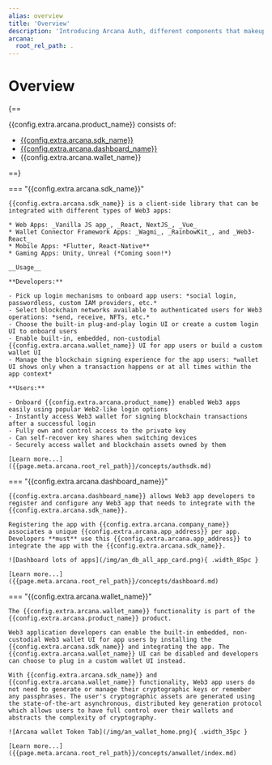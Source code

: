 ```yaml
---
alias: overview
title: 'Overview'
description: 'Introducing Arcana Auth, different components that makeup Arcana Auth, how to use it, Arcana Auth product features.'
arcana:
  root_rel_path: .
---
```


# Overview

{==

{{config.extra.arcana.product_name}} consists of: 

* [{{config.extra.arcana.sdk_name}}](https://www.npmjs.com/package/@arcana/auth)
* [{{config.extra.arcana.dashboard_name}}](https://dashboard.arcana.network)
* {{config.extra.arcana.wallet_name}}

==}

=== "{{config.extra.arcana.sdk_name}}"

    {{config.extra.arcana.sdk_name}} is a client-side library that can be integrated with different types of Web3 apps:
    
    * Web Apps: _Vanilla JS app_, _React, NextJS_, _Vue_
    * Wallet Connector Framework Apps: _Wagmi_, _RainbowKit_, and _Web3-React_
    * Mobile Apps: *Flutter, React-Native**
    * Gaming Apps: Unity, Unreal (*Coming soon!*) 

    __Usage__

    **Developers:**
    
    - Pick up login mechanisms to onboard app users: *social login, passwordless, custom IAM providers, etc.*
    - Select blockchain networks available to authenticated users for Web3 operations: *send, receive, NFTs, etc.*
    - Choose the built-in plug-and-play login UI or create a custom login UI to onboard users
    - Enable built-in, embedded, non-custodial {{config.extra.arcana.wallet_name}} UI for app users or build a custom wallet UI
    - Manage the blockchain signing experience for the app users: *wallet UI shows only when a transaction happens or at all times within the app context*

    **Users:**

    - Onboard {{config.extra.arcana.product_name}} enabled Web3 apps easily using popular Web2-like login options
    - Instantly access Web3 wallet for signing blockchain transactions after a successful login
    - Fully own and control access to the private key
    - Can self-recover key shares when switching devices
    - Securely access wallet and blockchain assets owned by them
    
    [Learn more...]({{page.meta.arcana.root_rel_path}}/concepts/authsdk.md)

=== "{{config.extra.arcana.dashboard_name}}"

    {{config.extra.arcana.dashboard_name}} allows Web3 app developers to register and configure any Web3 app that needs to integrate with the {{config.extra.arcana.sdk_name}}.
    
    Registering the app with {{config.extra.arcana.company_name}} associates a unique {{config.extra.arcana.app_address}} per app. Developers **must** use this {{config.extra.arcana.app_address}} to integrate the app with the {{config.extra.arcana.sdk_name}}. 

    ![Dashboard lots of apps](/img/an_db_all_app_card.png){ .width_85pc }

    [Learn more...]({{page.meta.arcana.root_rel_path}}/concepts/dashboard.md)

=== "{{config.extra.arcana.wallet_name}}"

    The {{config.extra.arcana.wallet_name}} functionality is part of the {{config.extra.arcana.product_name}} product. 
    
    Web3 application developers can enable the built-in embedded, non-custodial Web3 wallet UI for app users by installing the {{config.extra.arcana.sdk_name}} and integrating the app. The {{config.extra.arcana.wallet_name}} UI can be disabled and developers can choose to plug in a custom wallet UI instead. 
    
    With {{config.extra.arcana.sdk_name}} and {{config.extra.arcana.wallet_name}} functionality, Web3 app users do not need to generate or manage their cryptographic keys or remember any passphrases. The user's cryptographic assets are generated using the state-of-the-art asynchronous, distributed key generation protocol which allows users to have full control over their wallets and abstracts the complexity of cryptography. 
    
    ![Arcana wallet Token Tab](/img/an_wallet_home.png){ .width_35pc }

    [Learn more...]({{page.meta.arcana.root_rel_path}}/concepts/anwallet/index.md)

<!--

[[auth-quick-start|Let's begin! ++enter++]]{ .md-button .md-button--primary}

Git: {{ git.short_commit}}

-->

